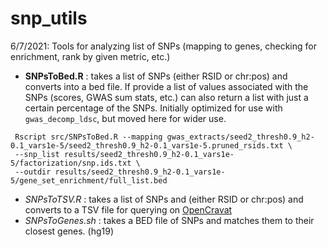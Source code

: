 # snp_utils
6/7/2021: Tools for analyzing list of SNPs (mapping to genes, checking for enrichment, rank by given metric, etc.)
* **SNPsToBed.R** : takes a list of SNPs (either RSID or chr:pos) and converts into a bed file. If provide a list of values associated with the SNPs (scores, GWAS sum stats, etc.) can also return a list with just a certain percentage of the SNPs. Initially optimized for use with `gwas_decomp_ldsc`, but moved here for wider use.
```USAGE:
 Rscript src/SNPsToBed.R --mapping gwas_extracts/seed2_thresh0.9_h2-0.1_vars1e-5/seed2_thresh0.9_h2-0.1_vars1e-5.pruned_rsids.txt \
 --snp_list results/seed2_thresh0.9_h2-0.1_vars1e-5/factorization/snp.ids.txt \
 --outdir results/seed2_thresh0.9_h2-0.1_vars1e-5/gene_set_enrichment/full_list.bed
```
* *SNPsToTSV.R* : takes a list of SNPs and (either RSID or chr:pos) and converts to a TSV file for querying on [OpenCravat](https://run.opencravat.org/submit/nocache/index.html)
* *SNPsToGenes.sh* : takes a BED file of SNPs and matches them to their closest genes. (hg19)
